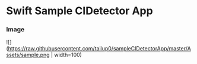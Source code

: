 # Swift Sample CIDetector App

### Image
![](https://raw.githubusercontent.com/tailup0/sampleCIDetectorApp/master/Assets/sample.png | width=100)
